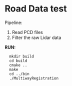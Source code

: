 # Road Data test
Pipeline:
1. Read PCD files
2. Filter the raw Lidar data

**RUN:** 
```
  mkdir build
  cd build
  cmake ..
  make
  cd ../bin
  ./MultiwayRegistration
```
  